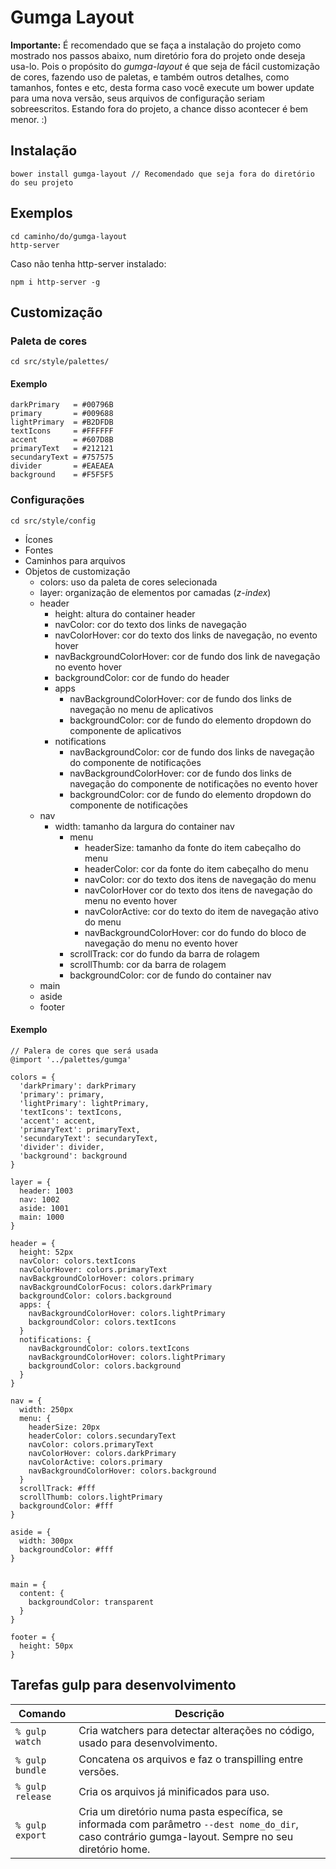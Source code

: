 # Gumga Layout

**Importante:**
É recomendado que se faça a instalação do projeto como mostrado nos passos abaixo, num diretório fora do projeto onde deseja usa-lo.
Pois o propósito do *gumga-layout* é que seja de fácil customização de cores, fazendo uso de paletas, e também outros detalhes, como tamanhos, fontes e etc, desta forma caso você execute um bower update para uma nova versão, seus arquivos de configuração seriam sobreescritos.
Estando fora do projeto, a chance disso acontecer é bem menor. :)

## Instalação
```
bower install gumga-layout // Recomendado que seja fora do diretório do seu projeto
```

## Exemplos
```
cd caminho/do/gumga-layout
http-server
```

Caso não tenha http-server instalado:
```
npm i http-server -g
```

## Customização

### Paleta de cores
```
cd src/style/palettes/
```
#### Exemplo
```
darkPrimary   = #00796B
primary       = #009688
lightPrimary  = #B2DFDB
textIcons     = #FFFFFF
accent        = #607D8B
primaryText   = #212121
secundaryText = #757575
divider       = #EAEAEA
background    = #F5F5F5
```

### Configurações

```
cd src/style/config
```
* Ícones
* Fontes
* Caminhos para arquivos
* Objetos de customização
  * colors: uso da paleta de cores selecionada
  * layer: organização de elementos por camadas (*z-index*)
  * header
    * height: altura do container header
    * navColor: cor do texto dos links de navegação
    * navColorHover: cor do texto dos links de navegação, no evento hover
    * navBackgroundColorHover: cor de fundo dos link de navegação no evento hover
    * backgroundColor: cor de fundo do header
    * apps
      * navBackgroundColorHover: cor de fundo dos links de navegação no menu de aplicativos
      * backgroundColor: cor de fundo do elemento dropdown do componente de aplicativos
    * notifications
      * navBackgroundColor: cor de fundo dos links de navegação do componente de notificações
      * navBackgroundColorHover: cor de fundo dos links de navegação do componente de notificações no evento hover
      * backgroundColor: cor de fundo do elemento dropdown do componente de notificações
  * nav
    * width: tamanho da largura do container nav
      * menu
        * headerSize: tamanho da fonte do item cabeçalho do menu
        * headerColor: cor da fonte do item cabeçalho do menu
        * navColor: cor do texto dos itens de navegação do menu
        * navColorHover cor do texto dos itens de navegação do menu no evento hover
        * navColorActive: cor do texto do item de navegação ativo do menu
        * navBackgroundColorHover: cor do fundo do bloco de navegação do menu no evento hover
      * scrollTrack: cor do fundo da barra de rolagem
      * scrollThumb: cor da barra de rolagem
      * backgroundColor: cor de fundo do container nav
  * main
  * aside
  * footer
 
#### Exemplo
```
// Palera de cores que será usada
@import '../palettes/gumga'

colors = {
  'darkPrimary': darkPrimary
  'primary': primary,
  'lightPrimary': lightPrimary,
  'textIcons': textIcons,
  'accent': accent,
  'primaryText': primaryText,
  'secundaryText': secundaryText,
  'divider': divider,
  'background': background
}

layer = {
  header: 1003
  nav: 1002
  aside: 1001
  main: 1000
}

header = {
  height: 52px
  navColor: colors.textIcons
  navColorHover: colors.primaryText
  navBackgroundColorHover: colors.primary
  navBackgroundColorFocus: colors.darkPrimary
  backgroundColor: colors.background
  apps: {
    navBackgroundColorHover: colors.lightPrimary
    backgroundColor: colors.textIcons
  }
  notifications: {
    navBackgroundColor: colors.textIcons
    navBackgroundColorHover: colors.lightPrimary
    backgroundColor: colors.background
  }
}

nav = {
  width: 250px
  menu: {
    headerSize: 20px
    headerColor: colors.secundaryText
    navColor: colors.primaryText
    navColorHover: colors.darkPrimary
    navColorActive: colors.primary
    navBackgroundColorHover: colors.background
  }
  scrollTrack: #fff
  scrollThumb: colors.lightPrimary
  backgroundColor: #fff
}

aside = {
  width: 300px
  backgroundColor: #fff
}


main = {
  content: {
    backgroundColor: transparent
  }
}

footer = {
  height: 50px
}
```


## Tarefas gulp para desenvolvimento


Comando | Descrição
------------ | -------------
```% gulp watch``` | Cria watchers para detectar alterações no código, usado para desenvolvimento.
```% gulp bundle``` | Concatena os arquivos e faz o transpilling entre versões.
```% gulp release``` | Cria os arquivos já minificados para uso.
```% gulp export``` | Cria um diretório numa pasta específica, se informada com parâmetro ```--dest nome_do_dir```, caso contrário gumga-layout. Sempre no seu diretório home.
